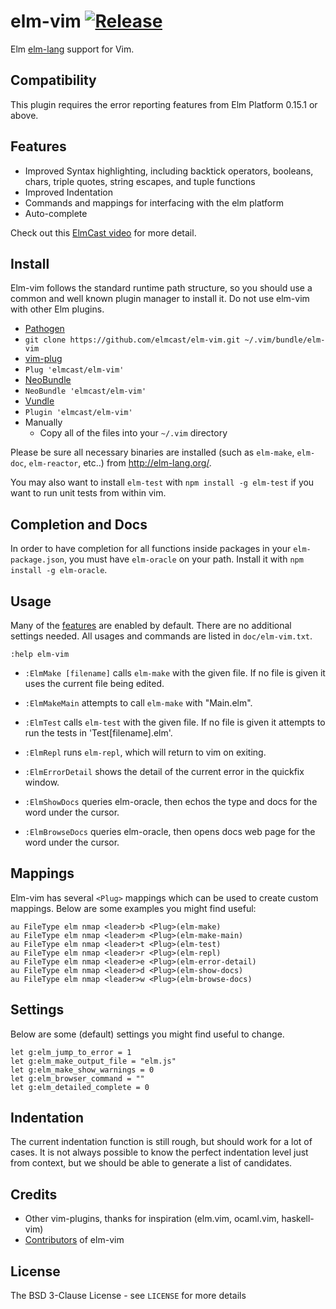 # elm-vim [![Release](https://img.shields.io/github/release/elmcast/elm-vim.svg?style=flat-square)](https://github.com/elmcast/elm-vim/releases)

Elm [elm-lang](http://elm-lang.org) support for Vim.

## Compatibility

This plugin requires the error reporting features from Elm Platform 0.15.1 or above.

## Features

* Improved Syntax highlighting, including backtick operators, booleans, chars, triple quotes, string escapes, and tuple functions
* Improved Indentation
* Commands and mappings for interfacing with the elm platform
* Auto-complete

Check out this [ElmCast video](https://vimeo.com/132107269) for more detail.

## Install

Elm-vim follows the standard runtime path structure, so you should use a common
and well known plugin manager to install it. Do not use elm-vim with other Elm
plugins.

*  [Pathogen](https://github.com/tpope/vim-pathogen)
  * `git clone https://github.com/elmcast/elm-vim.git ~/.vim/bundle/elm-vim`
*  [vim-plug](https://github.com/junegunn/vim-plug)
  * `Plug 'elmcast/elm-vim'`
*  [NeoBundle](https://github.com/Shougo/neobundle.vim)
  * `NeoBundle 'elmcast/elm-vim'`
*  [Vundle](https://github.com/gmarik/vundle)
  * `Plugin 'elmcast/elm-vim'`
*  Manually
	* Copy all of the files into your `~/.vim` directory

Please be sure all necessary binaries are installed (such as `elm-make`, `elm-doc`,
`elm-reactor`, etc..) from http://elm-lang.org/.

You may also want to install `elm-test` with `npm install -g elm-test` if you want to run unit tests from within vim.

## Completion and Docs

In order to have completion for all functions inside packages in your `elm-package.json`, you must have `elm-oracle` on your path. Install it with `npm install -g elm-oracle`.

## Usage

Many of the [features](#features) are enabled by default. There are no
additional settings needed. All usages and commands are listed in
`doc/elm-vim.txt`.

    :help elm-vim

* `:ElmMake [filename]` calls `elm-make` with the given file. If no file is given it uses the current file being edited.

* `:ElmMakeMain` attempts to call `elm-make` with "Main.elm".

* `:ElmTest` calls `elm-test` with the given file. If no file is given it attempts to run the tests in 'Test[filename].elm'.

* `:ElmRepl` runs `elm-repl`, which will return to vim on exiting.

* `:ElmErrorDetail` shows the detail of the current error in the quickfix window.

* `:ElmShowDocs` queries elm-oracle, then echos the type and docs for the word under the cursor.

* `:ElmBrowseDocs` queries elm-oracle, then opens docs web page for the word under the cursor.

## Mappings

Elm-vim has several `<Plug>` mappings which can be used to create custom
mappings. Below are some examples you might find useful:

```vim
au FileType elm nmap <leader>b <Plug>(elm-make)
au FileType elm nmap <leader>m <Plug>(elm-make-main)
au FileType elm nmap <leader>t <Plug>(elm-test)
au FileType elm nmap <leader>r <Plug>(elm-repl)
au FileType elm nmap <leader>e <Plug>(elm-error-detail)
au FileType elm nmap <leader>d <Plug>(elm-show-docs)
au FileType elm nmap <leader>w <Plug>(elm-browse-docs)
```

## Settings

Below are some (default) settings you might find useful to change.

```
let g:elm_jump_to_error = 1
let g:elm_make_output_file = "elm.js"
let g:elm_make_show_warnings = 0
let g:elm_browser_command = ""
let g:elm_detailed_complete = 0
```

## Indentation

The current indentation function is still rough, but should work for a lot of cases. It is not always possible to know the perfect indentation level just from context, but we should be able to generate a list of candidates.

## Credits

* Other vim-plugins, thanks for inspiration (elm.vim, ocaml.vim, haskell-vim)
* [Contributors](https://github.com/elmcast/elm-vim/graphs/contributors) of elm-vim

## License

The BSD 3-Clause License - see `LICENSE` for more details
